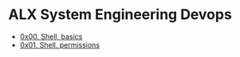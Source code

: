 # ALX System Engineering Devops

- [0x00. Shell, basics](./0x00-shell_basics/README.md)
- [0x01. Shell, permissions](./0x01-shell_permissions/README.md)
